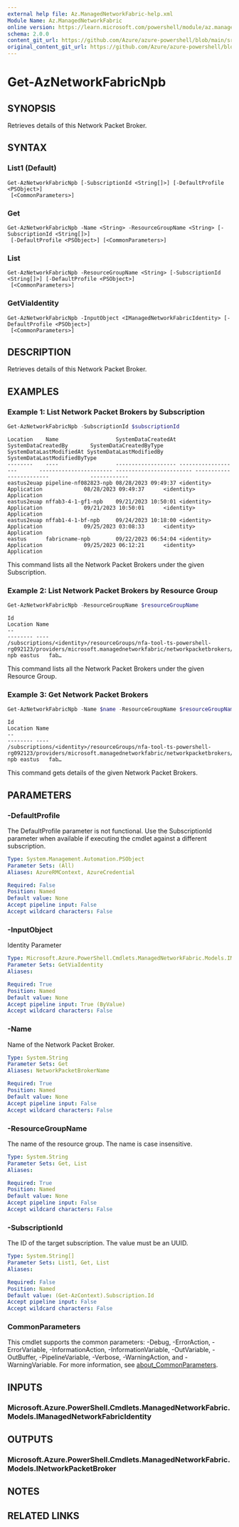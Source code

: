 ```yaml
---
external help file: Az.ManagedNetworkFabric-help.xml
Module Name: Az.ManagedNetworkFabric
online version: https://learn.microsoft.com/powershell/module/az.managednetworkfabric/get-aznetworkfabricnpb
schema: 2.0.0
content_git_url: https://github.com/Azure/azure-powershell/blob/main/src/ManagedNetworkFabric/ManagedNetworkFabric/help/Get-AzNetworkFabricNpb.md
original_content_git_url: https://github.com/Azure/azure-powershell/blob/main/src/ManagedNetworkFabric/ManagedNetworkFabric/help/Get-AzNetworkFabricNpb.md
---
```


# Get-AzNetworkFabricNpb

## SYNOPSIS
Retrieves details of this Network Packet Broker.

## SYNTAX

### List1 (Default)
```
Get-AzNetworkFabricNpb [-SubscriptionId <String[]>] [-DefaultProfile <PSObject>]
 [<CommonParameters>]
```

### Get
```
Get-AzNetworkFabricNpb -Name <String> -ResourceGroupName <String> [-SubscriptionId <String[]>]
 [-DefaultProfile <PSObject>] [<CommonParameters>]
```

### List
```
Get-AzNetworkFabricNpb -ResourceGroupName <String> [-SubscriptionId <String[]>] [-DefaultProfile <PSObject>]
 [<CommonParameters>]
```

### GetViaIdentity
```
Get-AzNetworkFabricNpb -InputObject <IManagedNetworkFabricIdentity> [-DefaultProfile <PSObject>]
 [<CommonParameters>]
```

## DESCRIPTION
Retrieves details of this Network Packet Broker.

## EXAMPLES

### Example 1: List Network Packet Brokers by Subscription
```powershell
Get-AzNetworkFabricNpb -SubscriptionId $subscriptionId
```

```output
Location    Name                  SystemDataCreatedAt SystemDataCreatedBy       SystemDataCreatedByType SystemDataLastModifiedAt SystemDataLastModifiedBy             SystemDataLastModifiedByType
--------    ----                  ------------------- -------------------       ----------------------- ------------------------ ------------------------             ------------
eastus2euap pipeline-nf082823-npb 08/28/2023 09:49:37 <identity>                Application             08/28/2023 09:49:37      <identity> Application
eastus2euap nffab3-4-1-gf1-npb    09/21/2023 10:50:01 <identity>                Application             09/21/2023 10:50:01      <identity> Application
eastus2euap nffab1-4-1-bf-npb     09/24/2023 10:18:00 <identity>                Application             09/25/2023 03:08:33      <identity> Application
eastus      fabricname-npb        09/22/2023 06:54:04 <identity>                Application             09/25/2023 06:12:21      <identity> Application
```

This command lists all the Network Packet Brokers under the given Subscription.

### Example 2: List Network Packet Brokers by Resource Group
```powershell
Get-AzNetworkFabricNpb -ResourceGroupName $resourceGroupName
```

```output
Id                                                                                                                                                    Location Name
--                                                                                                                                                    -------- ----
/subscriptions/<identity>/resourceGroups/nfa-tool-ts-powershell-rg092123/providers/microsoft.managednetworkfabric/networkpacketbrokers/fabricname-npb eastus   fab…
```

This command lists all the Network Packet Brokers under the given Resource Group.

### Example 3: Get Network Packet Brokers
```powershell
Get-AzNetworkFabricNpb -Name $name -ResourceGroupName $resourceGroupName
```

```output
Id                                                                                                                                                    Location Name
--                                                                                                                                                    -------- ----
/subscriptions/<identity>/resourceGroups/nfa-tool-ts-powershell-rg092123/providers/microsoft.managednetworkfabric/networkpacketbrokers/fabricname-npb eastus   fab…
```

This command gets details of the given Network Packet Brokers.

## PARAMETERS

### -DefaultProfile
The DefaultProfile parameter is not functional.
Use the SubscriptionId parameter when available if executing the cmdlet against a different subscription.

```yaml
Type: System.Management.Automation.PSObject
Parameter Sets: (All)
Aliases: AzureRMContext, AzureCredential

Required: False
Position: Named
Default value: None
Accept pipeline input: False
Accept wildcard characters: False
```

### -InputObject
Identity Parameter

```yaml
Type: Microsoft.Azure.PowerShell.Cmdlets.ManagedNetworkFabric.Models.IManagedNetworkFabricIdentity
Parameter Sets: GetViaIdentity
Aliases:

Required: True
Position: Named
Default value: None
Accept pipeline input: True (ByValue)
Accept wildcard characters: False
```

### -Name
Name of the Network Packet Broker.

```yaml
Type: System.String
Parameter Sets: Get
Aliases: NetworkPacketBrokerName

Required: True
Position: Named
Default value: None
Accept pipeline input: False
Accept wildcard characters: False
```

### -ResourceGroupName
The name of the resource group.
The name is case insensitive.

```yaml
Type: System.String
Parameter Sets: Get, List
Aliases:

Required: True
Position: Named
Default value: None
Accept pipeline input: False
Accept wildcard characters: False
```

### -SubscriptionId
The ID of the target subscription.
The value must be an UUID.

```yaml
Type: System.String[]
Parameter Sets: List1, Get, List
Aliases:

Required: False
Position: Named
Default value: (Get-AzContext).Subscription.Id
Accept pipeline input: False
Accept wildcard characters: False
```

### CommonParameters
This cmdlet supports the common parameters: -Debug, -ErrorAction, -ErrorVariable, -InformationAction, -InformationVariable, -OutVariable, -OutBuffer, -PipelineVariable, -Verbose, -WarningAction, and -WarningVariable. For more information, see [about_CommonParameters](http://go.microsoft.com/fwlink/?LinkID=113216).

## INPUTS

### Microsoft.Azure.PowerShell.Cmdlets.ManagedNetworkFabric.Models.IManagedNetworkFabricIdentity

## OUTPUTS

### Microsoft.Azure.PowerShell.Cmdlets.ManagedNetworkFabric.Models.INetworkPacketBroker

## NOTES

## RELATED LINKS
